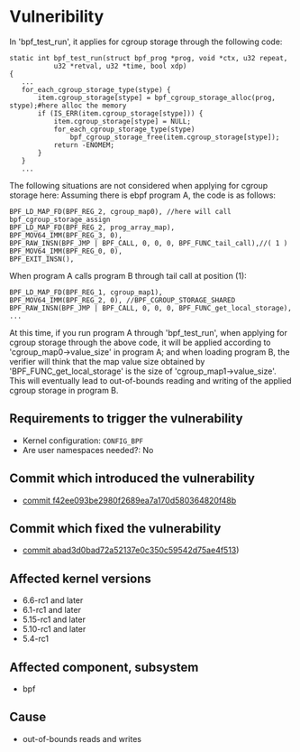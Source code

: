 # Vulneribility
 In 'bpf_test_run', it applies for cgroup storage through the following code:
 ```
 static int bpf_test_run(struct bpf_prog *prog, void *ctx, u32 repeat,
			u32 *retval, u32 *time, bool xdp)
{
    ...
	for_each_cgroup_storage_type(stype) {
		item.cgroup_storage[stype] = bpf_cgroup_storage_alloc(prog, stype);#here alloc the memory
		if (IS_ERR(item.cgroup_storage[stype])) {
			item.cgroup_storage[stype] = NULL;
			for_each_cgroup_storage_type(stype)
				bpf_cgroup_storage_free(item.cgroup_storage[stype]);
			return -ENOMEM;
		}
	}
    ...
 ```
The following situations are not considered when applying for cgroup storage here: Assuming there is ebpf program A, the code is as follows:

```
BPF_LD_MAP_FD(BPF_REG_2, cgroup_map0), //here will call bpf_cgroup_storage_assign
BPF_LD_MAP_FD(BPF_REG_2, prog_array_map),
BPF_MOV64_IMM(BPF_REG_3, 0),
BPF_RAW_INSN(BPF_JMP | BPF_CALL, 0, 0, 0, BPF_FUNC_tail_call),//( 1 )
BPF_MOV64_IMM(BPF_REG_0, 0),
BPF_EXIT_INSN(),
```
When program A calls program B through tail call at position (1):

```
BPF_LD_MAP_FD(BPF_REG_1, cgroup_map1),
BPF_MOV64_IMM(BPF_REG_2, 0), //BPF_CGROUP_STORAGE_SHARED
BPF_RAW_INSN(BPF_JMP | BPF_CALL, 0, 0, 0, BPF_FUNC_get_local_storage),
...
```

At this time, if you run program A through 'bpf_test_run', when applying for cgroup storage through the above code, it will be applied according to 'cgroup_map0->value_size' in program A; and when loading program B, the verifier will think that the map value size obtained by 'BPF_FUNC_get_local_storage' is the size of 'cgroup_map1->value_size'. This will eventually lead to out-of-bounds reading and writing of the applied cgroup storage in program B.

## Requirements to trigger the vulnerability
 - Kernel configuration: `CONFIG_BPF`
 - Are user namespaces needed?: No

## Commit which introduced the vulnerability
 - [commit f42ee093be2980f2689ea7a170d580364820f48b](https://git.kernel.org/pub/scm/linux/kernel/git/torvalds/linux.git/commit/net/bpf/test_run.c?id=f42ee093be2980f2689ea7a170d580364820f48b)

## Commit which fixed the vulnerability
- [commit abad3d0bad72a52137e0c350c59542d75ae4f513](https://git.kernel.org/pub/scm/linux/kernel/git/torvalds/linux.git/commit/?id=abad3d0bad72a52137e0c350c59542d75ae4f513))

## Affected kernel versions
- 6.6-rc1 and later 
- 6.1-rc1 and later 
- 5.15-rc1 and later 
- 5.10-rc1 and later 
- 5.4-rc1

## Affected component, subsystem
- bpf

## Cause
- out-of-bounds reads and writes